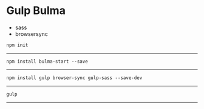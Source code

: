 # Gulp Bulma

* sass
* browsersync


```
npm init
```

---

```
npm install bulma-start --save
```

---

```
npm install gulp browser-sync gulp-sass --save-dev
```

---

```
gulp
```

---
